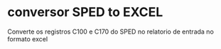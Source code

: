 # conversor SPED to EXCEL
 Converte os registros C100 e C170 do SPED no relatorio de entrada no formato excel
